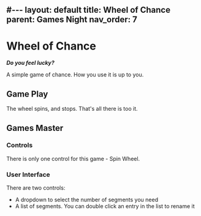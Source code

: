 #---
layout: default
title: Wheel of Chance
parent: Games Night
nav_order: 7
---

# Wheel of Chance

**_Do you feel lucky?_**

A simple game of chance. How you use it is up to you.

## Game Play
The wheel spins, and stops. That's all there is too it.

## Games Master
### Controls
There is only one control for this game - Spin Wheel.

### User Interface
There are two controls:

* A dropdown to select the number of segments you need
* A list of segments. You can double click an entry in the list to rename it
